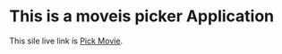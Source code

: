 # This is a moveis picker Application 

This sile live link is [Pick Movie](https://github.com/facebook/create-react-app).

